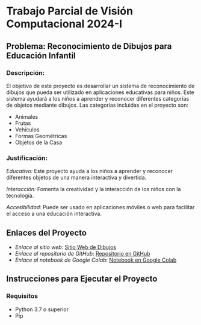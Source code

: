 # Trabajo Parcial de Visión Computacional 2024-I

## Problema: Reconocimiento de Dibujos para Educación Infantil

### Descripción:
El objetivo de este proyecto es desarrollar un sistema de reconocimiento de dibujos que pueda ser utilizado en aplicaciones educativas para niños. Este sistema ayudará a los niños a aprender y reconocer diferentes categorías de objetos mediante dibujos. Las categorías incluidas en el proyecto son:

- Animales
- Frutas
- Vehículos
- Formas Geométricas
- Objetos de la Casa

### Justificación:
*Educativo:* Este proyecto ayuda a los niños a aprender y reconocer diferentes objetos de una manera interactiva y divertida.

*Interacción:* Fomenta la creatividad y la interacción de los niños con la tecnología.

*Accesibilidad:* Puede ser usado en aplicaciones móviles o web para facilitar el acceso a una educación interactiva.

## Enlaces del Proyecto

- *Enlace al sitio web*: [Sitio Web de Dibujos](https://trabajo-parcial-visi-n-computacional.onrender.com)
- *Enlace al repositorio de GitHub*: [Repositorio en GitHub](https://github.com/JosueHuarauyaFabian/Trabajo-Parcial-Visi-n-Computacional.git)
- *Enlace al notebook de Google Colab*: [Notebook en Google Colab](https://colab.research.google.com/drive/1ikTVEK3SJNFilwkjMx0cgqpAB-iVlM_E?usp=sharing)

## Instrucciones para Ejecutar el Proyecto

### Requisitos

- Python 3.7 o superior
- Pip
